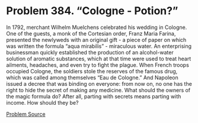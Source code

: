 # Problem 384. “Cologne - Potion?”

In 1792, merchant Wilhelm Muelchens celebrated his wedding in Cologne. One of the guests, a monk of the Cortesian order, Franz Maria Farina, presented the newlyweds with an original gift - a piece of paper on which was written the formula “aqua mirabilis” - miraculous water. An enterprising businessman quickly established the production of an alcohol-water solution of aromatic substances, which at that time were used to treat heart ailments, headaches, and even try to fight the plague. When French troops occupied Cologne, the soldiers stole the reserves of the famous drug, which was called among themselves “Eau de Cologne.” And Napoleon issued a decree that was binding on everyone: from now on, no one has the right to hide the secret of making any medicine. What should the owners of the magic formula do? After all, parting with secrets means parting with income. How should they be?

[Problem Source](https://www.trizland.ru/tasks/1507/)